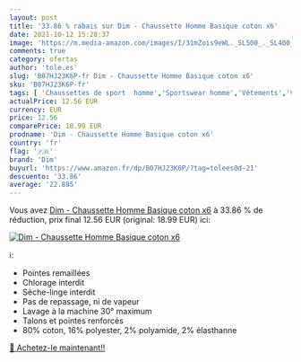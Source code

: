 ```yaml
---
layout: post
title: '33.86 % rabais sur Dim - Chaussette Homme Basique coton x6'
date: 2021-10-12 15:28:37
image: 'https://m.media-amazon.com/images/I/31mZois9eWL._SL500_._SL400_.jpg'
comments: true
category: ofertas
author: 'tole.es'
slug: 'B07HJ23K6P-fr Dim - Chaussette Homme Basique coton x6'
sku: 'B07HJ23K6P-fr'
tags: [ 'Chaussettes de sport  homme','Sportswear homme','Vêtements','Vêtements homme','dim', ]
actualPrice: 12.56 EUR
currency: EUR
price: 12.56
comparePrice: 18.99 EUR
prodname: 'Dim - Chaussette Homme Basique coton x6'
country: 'fr'
flag: '🇫🇷'
brand: 'Dim'
buyurl: 'https://www.amazon.fr/dp/B07HJ23K6P/?tag=tolees0d-21'
descuento: '33.86'
average: '22.885'
---
```


Vous avez [Dim - Chaussette Homme Basique coton x6](https://www.amazon.fr/dp/B07HJ23K6P/?tag=tolees0d-21)  à  33.86 % de réduction, prix final  12.56 EUR (original: 18.99 EUR) ici:

[![Dim - Chaussette Homme Basique coton x6](https://m.media-amazon.com/images/I/31mZois9eWL._SL500_._SL400_.jpg)](https://www.amazon.fr/dp/B07HJ23K6P/?tag=tolees0d-21)

ℹ️:

- Pointes remaillées
- Chlorage interdit
- Sèche-linge interdit
- Pas de repassage, ni de vapeur
- Lavage à la machine 30° maximum
- Talons et pointes renforcés
- 80% coton, 16% polyester, 2% polyamide, 2% élasthanne

[🛒 Achetez-le maintenant!!](https://www.amazon.fr/dp/B07HJ23K6P/?tag=tolees0d-21)
